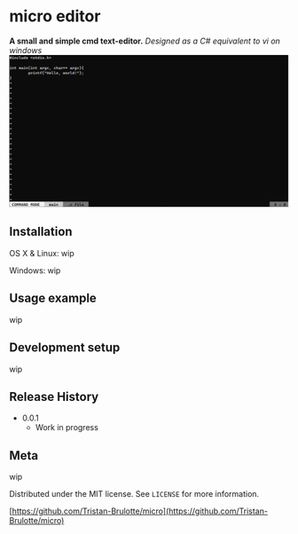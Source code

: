 # micro editor
**A small and simple cmd text-editor.**
*Designed as a C# equivalent to vi on windows*
![screenshot.png ](screenshot.PNG)

## Installation

OS X & Linux:
wip

Windows:
wip

## Usage example
wip

## Development setup
wip

## Release History

* 0.0.1
    * Work in progress

## Meta
wip

Distributed under the MIT license. See ``LICENSE`` for more information.

[https://github.com/Tristan-Brulotte/micro](https://github.com/Tristan-Brulotte/micro)
